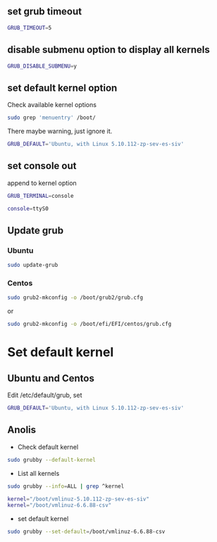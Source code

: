 
## set grub timeout
```sh
GRUB_TIMEOUT=5
```

## disable submenu option to display all kernels
```sh
GRUB_DISABLE_SUBMENU=y
```

## set default kernel option
Check available kernel options
```sh
sudo grep 'menuentry' /boot/
```

There maybe warning, just ignore it.

```sh
GRUB_DEFAULT='Ubuntu, with Linux 5.10.112-zp-sev-es-siv'
```

## set console out

append to kernel option
```sh
GRUB_TERMINAL=console
```
```sh
console=ttyS0
```

## Update grub

### Ubuntu
```sh
sudo update-grub
```

### Centos
```sh
sudo grub2-mkconfig -o /boot/grub2/grub.cfg
```
or 
```sh
sudo grub2-mkconfig -o /boot/efi/EFI/centos/grub.cfg
```
# Set default kernel

## Ubuntu and Centos
Edit /etc/default/grub, set
```sh
GRUB_DEFAULT='Ubuntu, with Linux 5.10.112-zp-sev-es-siv'
```
## Anolis
* Check default kernel
```sh
sudo grubby --default-kernel
```

* List all kernels
```sh
sudo grubby --info=ALL | grep ^kernel

kernel="/boot/vmlinuz-5.10.112-zp-sev-es-siv"
kernel="/boot/vmlinuz-6.6.88-csv"
```

* set default kernel
```sh
sudo grubby --set-default=/boot/vmlinuz-6.6.88-csv
```
